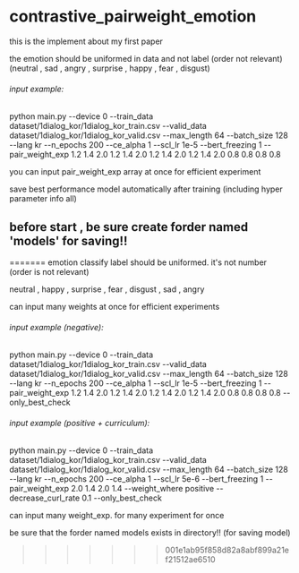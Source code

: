 # contrastive_pairweight_emotion

this is the implement about my first paper


the emotion should be uniformed in data and not label (order not relevant)
(neutral , sad , angry , surprise , happy , fear , disgust)

###### input example: 
python main.py --device 0 --train_data dataset/1dialog_kor/1dialog_kor_train.csv --valid_data dataset/1dialog_kor/1dialog_kor_valid.csv 
--max_length 64 --batch_size 128 --lang kr --n_epochs 200  --ce_alpha 1 --scl_lr 1e-5 --bert_freezing 1 
--pair_weight_exp 1.2 1.4 2.0  1.2 1.4 2.0  1.2 1.4 2.0  1.2 1.4 2.0 0.8 0.8 0.8 0.8

you can input pair_weight_exp array at once for efficient experiment

save best performance model automatically after training (including hyper parameter info all)


before start , be sure create forder named 'models' for saving!!
---
=======
emotion classify label should be uniformed. it's not number (order is not relevant)

neutral , happy , surprise , fear , disgust , sad , angry

can input many weights at once for efficient experiments

###### input example (negative): 
python main.py --device 0 --train_data dataset/1dialog_kor/1dialog_kor_train.csv --valid_data dataset/1dialog_kor/1dialog_kor_valid.csv --max_length 64 --batch_size 128 --lang kr --n_epochs 200 --ce_alpha 1 --scl_lr 1e-5 --bert_freezing 1 --pair_weight_exp 1.2 1.4 2.0 1.2 1.4 2.0 1.2 1.4 2.0 1.2 1.4 2.0 0.8 0.8 0.8 0.8 --only_best_check

###### input example (positive + curriculum):
python main.py --device 0 --train_data dataset/1dialog_kor/1dialog_kor_train.csv --valid_data dataset/1dialog_kor/1dialog_kor_valid.csv --max_length 64 --batch_size 128 --lang kr --n_epochs 200  --ce_alpha 1 --scl_lr 5e-6 --bert_freezing 1 --pair_weight_exp 2.0 1.4 2.0 1.4  --weight_where positive --decrease_curl_rate 0.1 --only_best_check


can input many weight_exp. for many experiment for once


be sure that the forder named models exists in directory!! (for saving model)
>>>>>>> 001e1ab95f858d82a8abf899a21ef21512ae6510
